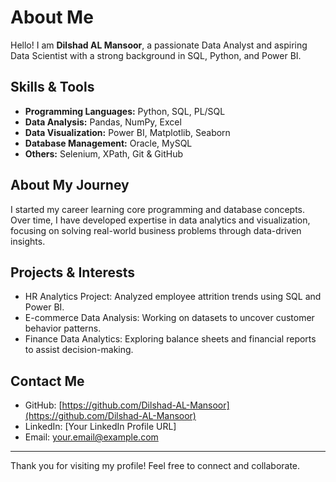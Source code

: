 # About Me

Hello! I am **Dilshad AL Mansoor**, a passionate Data Analyst and aspiring Data Scientist with a strong background in SQL, Python, and Power BI.

## Skills & Tools
- **Programming Languages:** Python, SQL, PL/SQL
- **Data Analysis:** Pandas, NumPy, Excel
- **Data Visualization:** Power BI, Matplotlib, Seaborn
- **Database Management:** Oracle, MySQL
- **Others:** Selenium, XPath, Git & GitHub

## About My Journey
I started my career learning core programming and database concepts. Over time, I have developed expertise in data analytics and visualization, focusing on solving real-world business problems through data-driven insights.

## Projects & Interests
- HR Analytics Project: Analyzed employee attrition trends using SQL and Power BI.
- E-commerce Data Analysis: Working on datasets to uncover customer behavior patterns.
- Finance Data Analytics: Exploring balance sheets and financial reports to assist decision-making.

## Contact Me
- GitHub: [https://github.com/Dilshad-AL-Mansoor](https://github.com/Dilshad-AL-Mansoor)  
- LinkedIn: [Your LinkedIn Profile URL]  
- Email: your.email@example.com

---

Thank you for visiting my profile! Feel free to connect and collaborate.
